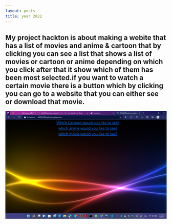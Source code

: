 ```yaml
---
layout: posts
title: year 2022
---
```


## My project hackton is about making a webite that has a list of movies and anime & cartoon that by clicking you can see a list that shows a list of movies or cartoon or anime depending on which you click after that it show which of them has been most selected.if you want to watch a certain movie there is a button which by clicking you can go to a website that you can either see or download that movie.

<img src="/assets/images/mywebsite.png" alt="mywebsite" style="float: left; margin-right: 10px;"/>